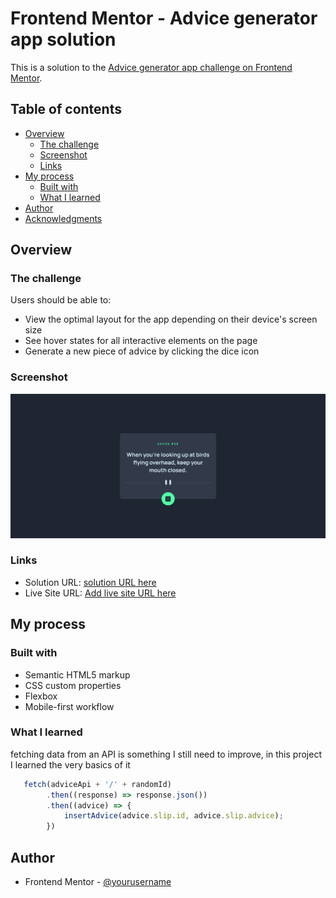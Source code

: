 # Frontend Mentor - Advice generator app solution

This is a solution to the [Advice generator app challenge on Frontend Mentor](https://www.frontendmentor.io/challenges/advice-generator-app-QdUG-13db).

## Table of contents

- [Overview](#overview)
  - [The challenge](#the-challenge)
  - [Screenshot](#screenshot)
  - [Links](#links)
- [My process](#my-process)
  - [Built with](#built-with)
  - [What I learned](#what-i-learned)
- [Author](#author)
- [Acknowledgments](#acknowledgments)



## Overview

### The challenge

Users should be able to:

- View the optimal layout for the app depending on their device's screen size
- See hover states for all interactive elements on the page
- Generate a new piece of advice by clicking the dice icon

### Screenshot

![](./screenshots/desktopScreen.png)


### Links

- Solution URL: [solution URL here](https://github.com/uvdevelop26/advice-generator-app)
- Live Site URL: [Add live site URL here](https://your-live-site-url.com)

## My process

### Built with

- Semantic HTML5 markup
- CSS custom properties
- Flexbox
- Mobile-first workflow


### What I learned

fetching data from an API is something I still need to improve, 
in this project I learned the very basics of it

```js
   fetch(adviceApi + '/' + randomId)
        .then((response) => response.json())
        .then((advice) => {
            insertAdvice(advice.slip.id, advice.slip.advice);
        })
```

## Author

- Frontend Mentor - [@yourusername](https://www.frontendmentor.io/profile/uvdevelop26)


